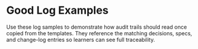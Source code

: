 # Good Log Examples

Use these log samples to demonstrate how audit trails should read once copied
from the templates. They reference the matching decisions, specs, and change-log
entries so learners can see full traceability.
